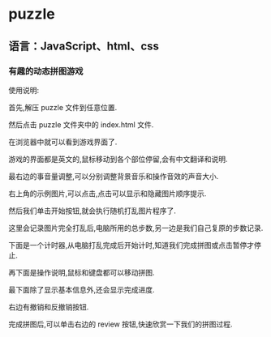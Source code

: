 # puzzle
## 语言：JavaScript、html、css
### 有趣的动态拼图游戏

使用说明:

首先,解压 puzzle 文件到任意位置.

然后点击 puzzle 文件夹中的 index.html 文件.

在浏览器中就可以看到游戏界面了.

游戏的界面都是英文的,鼠标移动到各个部位停留,会有中文翻译和说明.

最右边的事音量调整,可以分别调整背景音乐和操作音效的声音大小.

右上角的示例图片,可以点击,点击可以显示和隐藏图片顺序提示.

然后我们单击开始按钮,就会执行随机打乱图片程序了.

这里会记录图片完全打乱后,电脑所用的总步数,另一边是我们自己复原的步数记录.

下面是一个计时器,从电脑打乱完成后开始计时,知道我们完成拼图或点击暂停才停止.

再下面是操作说明,鼠标和键盘都可以移动拼图.

最下面除了显示基本信息外,还会显示完成进度.

右边有撤销和反撤销按钮.

完成拼图后,可以单击右边的 review 按钮,快速欣赏一下我们的拼图过程.

